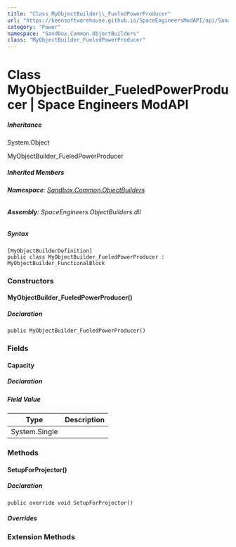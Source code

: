 ```yaml
---
title: "Class MyObjectBuilder\\_FueledPowerProducer"
url: "https://keensoftwarehouse.github.io/SpaceEngineersModAPI/api/Sandbox.Common.ObjectBuilders.MyObjectBuilder_FueledPowerProducer.html"
category: "Power"
namespace: "Sandbox.Common.ObjectBuilders"
class: "MyObjectBuilder_FueledPowerProducer"
---
```


# Class MyObjectBuilder\_FueledPowerProducer | Space Engineers ModAPI

##### Inheritance

System.Object

MyObjectBuilder\_FueledPowerProducer

##### Inherited Members

###### **Namespace**: [Sandbox.Common.ObjectBuilders](https://keensoftwarehouse.github.io/SpaceEngineersModAPI/api/Sandbox.Common.ObjectBuilders.html)

###### **Assembly**: SpaceEngineers.ObjectBuilders.dll

##### Syntax

```
[MyObjectBuilderDefinition]
public class MyObjectBuilder_FueledPowerProducer : MyObjectBuilder_FunctionalBlock
```

### Constructors

#### MyObjectBuilder\_FueledPowerProducer()

##### Declaration

```
public MyObjectBuilder_FueledPowerProducer()
```

### Fields

#### Capacity

##### Declaration

##### Field Value

| Type | Description |
| --- | --- |
| System.Single |     |

### Methods

#### SetupForProjector()

##### Declaration

```
public override void SetupForProjector()
```

##### Overrides

### Extension Methods